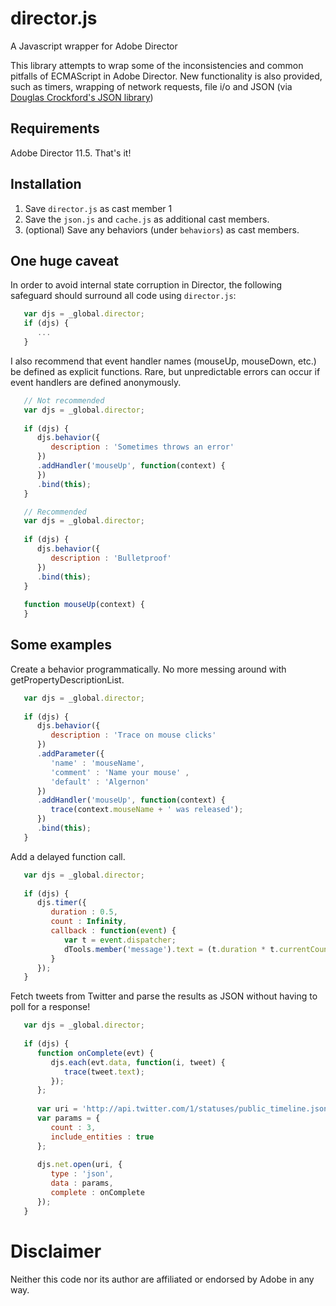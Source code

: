 # director.js

A Javascript wrapper for Adobe Director

This library attempts to wrap some of the inconsistencies and common pitfalls
of ECMAScript in Adobe Director. New functionality is also provided, such as
timers, wrapping of network requests, file i/o and JSON (via [Douglas Crockford's JSON library](https://github.com/douglascrockford/JSON-js/blob/master/json2.js))

## Requirements

Adobe Director 11.5. That's it!

## Installation

1. Save `director.js` as cast member 1
1. Save the `json.js` and `cache.js` as additional cast members.
1. (optional) Save any behaviors (under `behaviors`) as cast members.
   
## One huge caveat

In order to avoid internal state corruption in Director, the following safeguard should surround all code using `director.js`:

```javascript
   var djs = _global.director;
   if (djs) {
      ...
   }
```

I also recommend that event handler names (mouseUp, mouseDown, etc.) be defined as explicit functions. Rare, but unpredictable errors can occur if event handlers are defined anonymously.

```javascript
   // Not recommended
   var djs = _global.director;
   
   if (djs) {
      djs.behavior({
         description : 'Sometimes throws an error'
      })
      .addHandler('mouseUp', function(context) {      
      })
      .bind(this);
   }
```

```javascript
   // Recommended
   var djs = _global.director;
   
   if (djs) {
      djs.behavior({
         description : 'Bulletproof'
      })      
      .bind(this);
   }
   
   function mouseUp(context) {
   }
```

## Some examples

Create a behavior programmatically. No more messing around with getPropertyDescriptionList.

```javascript
   var djs = _global.director;
   
   if (djs) {
      djs.behavior({
         description : 'Trace on mouse clicks'
      })
      .addParameter({
         'name' : 'mouseName',
         'comment' : 'Name your mouse' ,
         'default' : 'Algernon'
      })
      .addHandler('mouseUp', function(context) {
         trace(context.mouseName + ' was released');
      })
      .bind(this);
   }
```

Add a delayed function call.

```javascript
   var djs = _global.director;
   
   if (djs) {
      djs.timer({
         duration : 0.5,
         count : Infinity,      
         callback : function(event) {
            var t = event.dispatcher;
            dTools.member('message').text = (t.duration * t.currentCount) + ' seconds have elapsed';
         }
      });
   }
```

Fetch tweets from Twitter and parse the results as JSON without having to poll for a response!

```javascript
   var djs = _global.director;
   
   if (djs) {         
      function onComplete(evt) {         
         djs.each(evt.data, function(i, tweet) {
            trace(tweet.text);
         });         
      };
   
      var uri = 'http://api.twitter.com/1/statuses/public_timeline.json';
      var params = {
         count : 3,
         include_entities : true
      };
   
      djs.net.open(uri, {         
         type : 'json',
         data : params,          
         complete : onComplete
      });           
   }
```

# Disclaimer

Neither this code nor its author are affiliated or endorsed by Adobe in any way.
